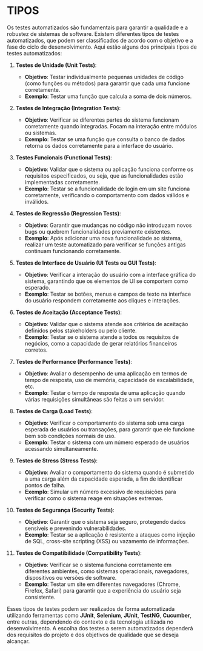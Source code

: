 # TIPOS

Os testes automatizados são fundamentais para garantir a qualidade e a robustez de sistemas de software. Existem diferentes tipos de testes automatizados, que podem ser classificados de acordo com o objetivo e a fase do ciclo de desenvolvimento. Aqui estão alguns dos principais tipos de testes automatizados:

1. **Testes de Unidade (Unit Tests)**:
   - **Objetivo**: Testar individualmente pequenas unidades de código (como funções ou métodos) para garantir que cada uma funcione corretamente.
   - **Exemplo**: Testar uma função que calcula a soma de dois números.

2. **Testes de Integração (Integration Tests)**:
   - **Objetivo**: Verificar se diferentes partes do sistema funcionam corretamente quando integradas. Focam na interação entre módulos ou sistemas.
   - **Exemplo**: Testar se uma função que consulta o banco de dados retorna os dados corretamente para a interface do usuário.

3. **Testes Funcionais (Functional Tests)**:
   - **Objetivo**: Validar que o sistema ou aplicação funciona conforme os requisitos especificados, ou seja, que as funcionalidades estão implementadas corretamente.
   - **Exemplo**: Testar se a funcionalidade de login em um site funciona corretamente, verificando o comportamento com dados válidos e inválidos.

4. **Testes de Regressão (Regression Tests)**:
   - **Objetivo**: Garantir que mudanças no código não introduzam novos bugs ou quebrem funcionalidades previamente existentes.
   - **Exemplo**: Após adicionar uma nova funcionalidade ao sistema, realizar um teste automatizado para verificar se funções antigas continuam funcionando corretamente.

5. **Testes de Interface de Usuário (UI Tests ou GUI Tests)**:
   - **Objetivo**: Verificar a interação do usuário com a interface gráfica do sistema, garantindo que os elementos de UI se comportem como esperado.
   - **Exemplo**: Testar se botões, menus e campos de texto na interface do usuário respondem corretamente aos cliques e interações.

6. **Testes de Aceitação (Acceptance Tests)**:
   - **Objetivo**: Validar que o sistema atende aos critérios de aceitação definidos pelos stakeholders ou pelo cliente.
   - **Exemplo**: Testar se o sistema atende a todos os requisitos de negócios, como a capacidade de gerar relatórios financeiros corretos.

7. **Testes de Performance (Performance Tests)**:
   - **Objetivo**: Avaliar o desempenho de uma aplicação em termos de tempo de resposta, uso de memória, capacidade de escalabilidade, etc.
   - **Exemplo**: Testar o tempo de resposta de uma aplicação quando várias requisições simultâneas são feitas a um servidor.

8. **Testes de Carga (Load Tests)**:
   - **Objetivo**: Verificar o comportamento do sistema sob uma carga esperada de usuários ou transações, para garantir que ele funcione bem sob condições normais de uso.
   - **Exemplo**: Testar o sistema com um número esperado de usuários acessando simultaneamente.

9. **Testes de Stress (Stress Tests)**:
   - **Objetivo**: Avaliar o comportamento do sistema quando é submetido a uma carga além da capacidade esperada, a fim de identificar pontos de falha.
   - **Exemplo**: Simular um número excessivo de requisições para verificar como o sistema reage em situações extremas.

10. **Testes de Segurança (Security Tests)**:
    - **Objetivo**: Garantir que o sistema seja seguro, protegendo dados sensíveis e prevenindo vulnerabilidades.
    - **Exemplo**: Testar se a aplicação é resistente a ataques como injeção de SQL, cross-site scripting (XSS) ou vazamento de informações.

11. **Testes de Compatibilidade (Compatibility Tests)**:
    - **Objetivo**: Verificar se o sistema funciona corretamente em diferentes ambientes, como sistemas operacionais, navegadores, dispositivos ou versões de software.
    - **Exemplo**: Testar um site em diferentes navegadores (Chrome, Firefox, Safari) para garantir que a experiência do usuário seja consistente.

Esses tipos de testes podem ser realizados de forma automatizada utilizando ferramentas como **JUnit**, **Selenium**, **JUnit**, **TestNG**, **Cucumber**, entre outras, dependendo do contexto e da tecnologia utilizada no desenvolvimento. A escolha dos testes a serem automatizados dependerá dos requisitos do projeto e dos objetivos de qualidade que se deseja alcançar.